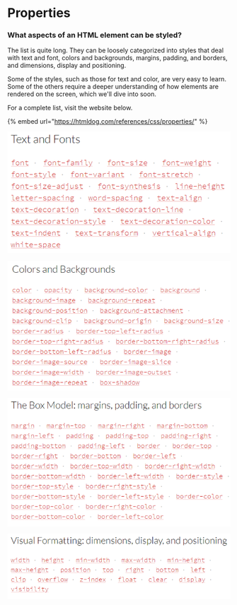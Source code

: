 # Properties

### What aspects of an HTML element can be styled?

The list is quite long. They can be loosely categorized into styles that deal with text and font, colors and backgrounds, margins, padding, and borders, and dimensions, display and positioning.

Some of the styles, such as those for text and color, are very easy to learn. Some of the others require a deeper understanding of how elements are rendered on the screen, which we'll dive into soon.

For a complete list, visit the website below.

{% embed url="https://htmldog.com/references/css/properties/" %}

![](../../.gitbook/assets/image%20%28226%29.png)

![](../../.gitbook/assets/image%20%28240%29.png)

![](../../.gitbook/assets/image%20%28215%29.png)

![](../../.gitbook/assets/image%20%28274%29.png)


